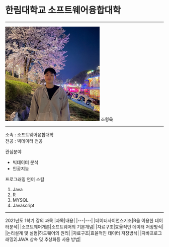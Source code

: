 # 한림대학교 소프트웨어융합대학
---
<img src=HWC.jpg height=300 width=300>
조형욱

---
소속 : 소프트웨어융합대학   
전공 : 빅데이터 전공



관심분야
 * 빅데이터 분석
 * 인공지능

프로그래밍 언어 스킬
1. Java
2. R
3. MYSQL
4. Javascript


---

2021년도 1학기 강의 과목
|과목|내용|
|---|---|
|데이터사이언스기초|R을 이용한 데이터분석|
|소프트웨어개론|소프트웨어의 기본개념|
|자료구조|효율적인 데이터 저장방식|
|논리설계 및 실험|하드웨어의 원리|
|자료구조|효율적인 데이터 저장방식|
|자바프로그래밍2|JAVA 상속 및 추상화등 사용 방법|

